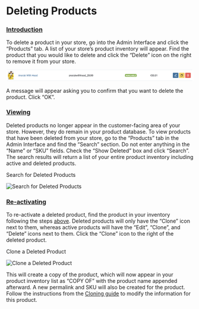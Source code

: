 # Deleting Products

### [Introduction](deleting-products.md#introduction) <a id="introduction"></a>

To delete a product in your store, go into the Admin Interface and click the “Products” tab. A list of your store’s product inventory will appear. Find the product that you would like to delete and click the “Delete” icon on the right to remove it from your store.

![Deleting a Product](../.gitbook/assets/del.png)

A message will appear asking you to confirm that you want to delete the product. Click “OK”.

### [Viewing](deleting-products.md#viewing) <a id="viewing"></a>

Deleted products no longer appear in the customer-facing area of your store. However, they do remain in your product database. To view products that have been deleted from your store, go to the “Products” tab in the Admin Interface and find the “Search” section. Do not enter anything in the “Name” or “SKU” fields. Check the “Show Deleted” box and click “Search”. The search results will return a list of your entire product inventory including active and deleted products.

Search for Deleted Products

![Search for Deleted Products](https://guides.spreecommerce.org/static/4be705dc2eae9c1e7999f3791dceaa94/03ffe/show_deleted_products.jpg)

### [Re-activating](deleting-products.md#re-activating) <a id="re-activating"></a>

To re-activate a deleted product, find the product in your inventory following the steps [above](deleting-products.md#viewing). Deleted products will only have the “Clone” icon next to them, whereas active products will have the “Edit”, “Clone”, and “Delete” icons next to them. Click the “Clone” icon to the right of the deleted product.

Clone a Deleted Product

![Clone a Deleted Product](https://guides.spreecommerce.org/static/09dd6a672e54320f2799aefe4d21176c/79ab3/clone_deleted_product.jpg)

This will create a copy of the product, which will now appear in your product inventory list as “COPY OF” with the product name appended afterward. A new permalink and SKU will also be created for the product. Follow the instructions from the [Cloning guide](cloning-products.md) to modify the information for this product.


